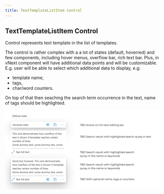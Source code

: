 ```yaml
---
title: TextTemplateListItem Control
---
```


## TextTemplateListItem Control

Control represents text template in the list of templates.

The control is rather complex with a a lot of states (default, hoverred) and few components, including hover menus, overflow bar, rich text bar. Plus, in vNext component will have additional data points and will be customizable. E.g. user will be able to select which additional data to display, e.g:
*  template name, 
* tags, 
* char/word counters. 

On top of that then seaching the search term occurrence in the text, name of tags should be highlighted.

![TextTemplateListItem.control.png](TextTemplateListItem.control.png)

